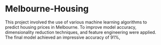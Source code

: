 # Melbourne-Housing
This project involved the use of various machine learning algorithms to predict housing prices in Melbourne. To improve model accuracy, dimensionality reduction techniques,  and feature engineering were applied. The final model achieved an impressive accuracy of 91%,
